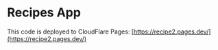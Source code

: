 # Recipes App

This code is deployed to CloudFlare Pages: [https://recipe2.pages.dev/](https://recipe2.pages.dev/)
